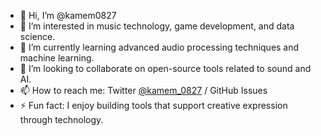 - 👋 Hi, I’m @kamem0827  
- 👀 I’m interested in music technology, game development, and data science.  
- 🌱 I’m currently learning advanced audio processing techniques and machine learning.  
- 💞️ I’m looking to collaborate on open-source tools related to sound and AI.  
- 📫 How to reach me: Twitter [@kamem_0827](https://twitter.com/kamem_0827) / GitHub Issues  
- ⚡ Fun fact: I enjoy building tools that support creative expression through technology.  